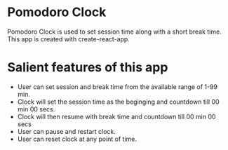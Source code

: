 # Pomodoro Clock
Pomodoro Clock is used to set session time along with a short break time. This app is created with create-react-app.

# Salient features of this app
* User can set session and break time from the available range of 1-99 min.
* Clock will set the session time as the beginging and countdown till 00 min 00 secs.
* Clock will then resume with break time and countdown till 00 min 00 secs
* User can pause and restart clock.
* User can reset clock at any point of time.
